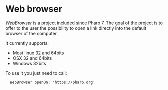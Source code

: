 # Web browser

*WebBrowser* is a project included since Pharo 7. The goal of the project is to offer to the user the possibility to open a link directly into the default browser of the computer.

It currently supports:
- Most linux 32 and 64bits
- OSX 32 and 64bits
- Windows 32bits

To use it you just need to call:

```Smalltalk
  WebBrowser openOn: 'https://pharo.org'
```
